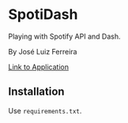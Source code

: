 # SpotiDash

Playing with Spotify API and Dash.

By José Luiz Ferreira

[Link to Application](https://spotidash-jlfsjunior.herokuapp.com/)

## Installation

Use `requirements.txt`.